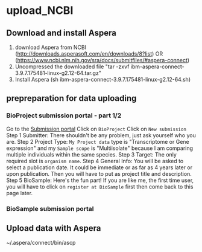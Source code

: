 # upload_NCBI
## Download and install Aspera
   1. download Aspera from NCBI (http://downloads.asperasoft.com/en/downloads/8?list) OR 
                                (https://www.ncbi.nlm.nih.gov/sra/docs/submitfiles/#aspera-connect)
   2. Uncompressed the downloaded file "tar -zxvf ibm-aspera-connect-3.9.7.175481-linux-g2.12-64.tar.gz"
   3. Install Aspera (sh ibm-aspera-connect-3.9.7.175481-linux-g2.12-64.sh)
## prepreparation for data uploading
### BioProject submission portal - part 1/2

Go to the [Submission portal](https://submit.ncbi.nlm.nih.gov/)
Click on `BioProject`
Click on `New submission`
Step 1 Submitter: There shouldn't be any problem, just ask yourself who you are.
Step 2 Project Type: `My Project data` type is "Transcriptome or Gene expression" and my `Sample scope` is "Multiisolate" because I am comparing multiple individuals within the same species.
Step 3 Target: The only required slot is `organism name`.
Step 4 General Info: You will be asked to select a publication date. It could be immediate or as far as 4 years later or upon publication. Then you will have to put as project title and description.
Step 5 BioSample: Here's the fun part! If you are like me, the first time user, you will have to click on `register at BioSample` first then come back to this page later.

### BioSample submission portal

## Upload data with Aspera
~/.aspera/connect/bin/ascp
